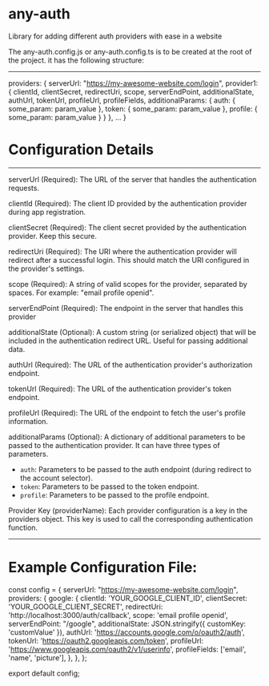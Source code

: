 # any-auth

Library for adding different auth providers with ease in a website

The any-auth.config.js or any-auth.config.ts is to be created at the root of the project. it has the following structure:

---

providers: {
serverUrl: "https://my-awesome-website.com/login",
provider1: {
clientId,
clientSecret,
redirectUri,
scope,
serverEndPoint,
additionalState,
authUrl,
tokenUrl,
profileUrl,
profileFields,
additionalParams: {
auth: {
some_param: param_value
},
token: {
some_param: param_value
},
profile: {
some_param: param_value
}
}
},
...
}

# Configuration Details

---

serverUrl (Required):
The URL of the server that handles the authentication requests.

clientId (Required):
The client ID provided by the authentication provider during app registration.

clientSecret (Required):
The client secret provided by the authentication provider. Keep this secure.

redirectUri (Required):
The URI where the authentication provider will redirect after a successful login. This should match the URI configured in the provider's settings.

scope (Required):
A string of valid scopes for the provider, separated by spaces. For example: "email profile openid".

serverEndPoint (Required):
The endpoint in the server that handles this provider

additionalState (Optional):
A custom string (or serialized object) that will be included in the authentication redirect URL. Useful for passing additional data.

authUrl (Required):
The URL of the authentication provider's authorization endpoint.

tokenUrl (Required):
The URL of the authentication provider's token endpoint.

profileUrl (Required):
The URL of the endpoint to fetch the user's profile information.

additionalParams (Optional):
A dictionary of additional parameters to be passed to the authentication provider. It can have three types of parameters.

-   `auth`: Parameters to be passed to the auth endpoint (during redirect to the account selector).
-   `token`: Parameters to be passed to the token endpoint.
-   `profile`: Parameters to be passed to the profile endpoint.

Provider Key (providerName):
Each provider configuration is a key in the providers object. This key is used to call the corresponding authentication function.

---

# Example Configuration File:

const config = {
serverUrl: "https://my-awesome-website.com/login",
providers: {
google: {
clientId: 'YOUR_GOOGLE_CLIENT_ID',
clientSecret: 'YOUR_GOOGLE_CLIENT_SECRET',
redirectUri: 'http://localhost:3000/auth/callback',
scope: 'email profile openid',
serverEndPoint: "/google",
additionalState: JSON.stringify({ customKey: 'customValue' }),
authUrl: 'https://accounts.google.com/o/oauth2/auth',
tokenUrl: 'https://oauth2.googleapis.com/token',
profileUrl: 'https://www.googleapis.com/oauth2/v1/userinfo',
profileFields: ['email', 'name', 'picture'],
},
},
};

export default config;
